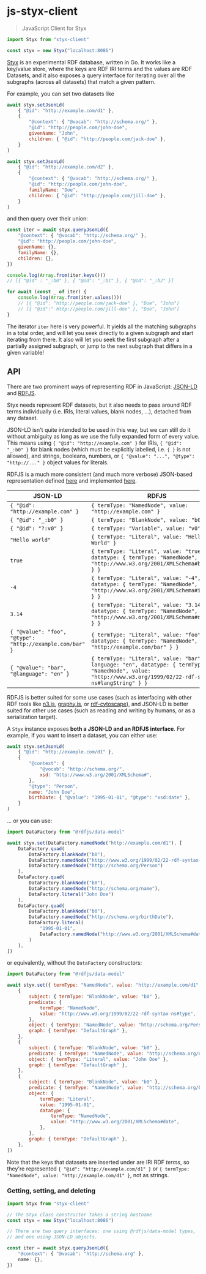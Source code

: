 # js-styx-client

> JavaScript Client for Styx

```javascript
import Styx from "styx-client"

const styx = new Styx("localhost:8086")
```

[Styx](https://github.com/underlay/styx) is an experimental RDF database, written in Go. It works like a key/value store, where the keys are RDF IRI terms and the values are RDF Datasets, and it also exposes a query interface for iterating over all the subgraphs (across all datasets) that match a given pattern.

For example, you can set two datasets like

```javascript
await styx.setJsonLd(
	{ "@id": "http://example.com/d1" },
	{
		"@context": { "@vocab": "http://schema.org/" },
		"@id": "http://people.com/john-doe",
		givenName: "John",
		children: { "@id": "http://people.com/jack-doe" },
	}
)

await styx.setJsonLd(
	{ "@id": "http://example.com/d2" },
	{
		"@context": { "@vocab": "http://schema.org/" },
		"@id": "http://people.com/john-doe",
		familyName: "Doe",
		children: { "@id": "http://people.com/jill-doe" },
	}
)
```

and then query over their union:

```javascript
const iter = await styx.queryJsonLd({
	"@context": { "@vocab": "http://schema.org/" },
	"@id": "http://people.com/john-doe",
	givenName: {},
	familyName: {},
	children: {},
})

console.log(Array.from(iter.keys()))
// [{ "@id" : "_:b0" }, { "@id": "_:b1" }, { "@id": "_:b2" }]

for await (const _ of iter) {
	console.log(Array.from(iter.values()))
	// [{ "@id": "http://people.com/jack-doe" }, "Doe", "John"]
	// [{ "@id":" http://people.com/jill-doe" }, "Doe", "John"]
}
```

The iterator `iter` here is very powerful. It yields all the matching subgraphs in a total order, and will let you seek directly to a given subgraph and start iterating from there. It also will let you seek the first subgraph after a partially assigned subgraph, or jump to the next subgraph that differs in a given variable!

## API

There are two prominent ways of representing RDF in JavaScript: [JSON-LD](https://json-ld.org/) and [RDFJS](http://rdf.js.org/).

Styx needs represent RDF datasets, but it also needs to pass around RDF terms individually (i.e. IRIs, literal values, blank nodes, ...), detached from any dataset.

JSON-LD isn't quite intended to be used in this way, but we can still do it without ambiguity as long as we use the fully expanded form of every value. This means using `{ "@id": "http://example.com" }` for IRIs, `{ "@id": "_:b0" }` for blank nodes (which must be explicitly labelled, i.e. `{ }` is not allowed), and strings, booleans, numbers, or `{ "@value": "...", "@type": "http://..." }` object values for literals.

RDFJS is a much more consistent (and much more verbose) JSON-based representation defined [here](http://rdf.js.org/data-model-spec/) and implemented [here](https://github.com/rdfjs-base/data-model).

| JSON-LD                                                  | RDFJS                                                                                                                                                        |
| -------------------------------------------------------- | ------------------------------------------------------------------------------------------------------------------------------------------------------------ |
| `{ "@id": "http://example.com" }`                        | `{ termType: "NamedNode", value: "http://example.com" }`                                                                                                     |
| `{ "@id": "_:b0" }`                                      | `{ termType: "BlankNode", value: "b0" }`                                                                                                                     |
| `{ "@id": "?:v0" }`                                      | `{ termType: "Variable", value: "v0" }`                                                                                                                      |
| `"Hello world"`                                          | `{ termType: "Literal", value: "Hello World" }`                                                                                                              |
| `true`                                                   | `{ termType: "Literal", value: "true", datatype: { termType: "NamedNode", value: "http://www.w3.org/2001/XMLSchema#boolean" } }`                             |
| `-4`                                                     | `{ termType: "Literal", value: "-4", datatype: { termType: "NamedNode", value: "http://www.w3.org/2001/XMLSchema#integer" } }`                               |
| `3.14`                                                   | `{ termType: "Literal", value: "3.14", datatype: { termType: "NamedNode", value: "http://www.w3.org/2001/XMLSchema#double" } }`                              |
| `{ "@value": "foo", "@type": "http://example.com/bar" }` | `{ termType: "Literal", value: "foo", datatype: { termType: "NamedNode", value: "http://example.com/bar" } }`                                                |
| `{ "@value": "bar", "@language": "en" }`                 | `{ termType: "Literal", value: "bar", language: "en", datatype: { termType: "NamedNode", value: "http://www.w3.org/1999/02/22-rdf-syntax-ns#langString" } }` |

RDFJS is better suited for some use cases (such as interfacing with other RDF tools like [n3.js](https://github.com/rdfjs/N3.js), [graphy.js](https://github.com/blake-regalia/graphy.js), or [rdf-cytoscape](https://github.com/underlay/rdf-cytoscape)), and JSON-LD is better suited for other use cases (such as reading and writing by humans, or as a serialization target).

A `Styx` instance exposes **both a JSON-LD and an RDFJS interface**. For example, if you want to insert a dataset, you can either use:

```javascript
await styx.setJsonLd(
	{ "@id": "http://example.com/d1" },
	{
		"@context": {
			"@vocab": "http://schema.org/",
			xsd: "http://www.w3.org/2001/XMLSchema#",
		},
		"@type": "Person",
		name: "John Doe",
		birthDate: { "@value": "1995-01-01", "@type": "xsd:date" },
	}
)
```

... or you can use:

```javascript
import DataFactory from "@rdfjs/data-model"

await styx.set(DataFactory.namedNode("http://example.com/d1"), [
	DataFactory.quad(
		DataFactory.blankNode("b0"),
		DataFactory.namedNode("http://www.w3.org/1999/02/22-rdf-syntax-ns#type"),
		DataFactory.namedNode("http://schema.org/Person")
	),
	DataFactory.quad(
		DataFactory.blankNode("b0"),
		DataFactory.namedNode("http://schema.org/name"),
		DataFactory.literal("John Doe")
	),
	DataFactory.quad(
		DataFactory.blankNode("b0"),
		DataFactory.namedNode("http://schema.org/birthDate"),
		DataFactory.literal(
			"1995-01-01",
			DataFactory.namedNode("http://www.w3.org/2001/XMLSchema#date")
		)
	),
])
```

or equivalently, without the `DataFactory` constructors:

```javascript
import DataFactory from "@rdfjs/data-model"

await styx.set({ termType: "NamedNode", value: "http://example.com/d1" }, [
	{
		subject: { termType: "BlankNode", value: "b0" },
		predicate: {
			termType: "NamedNode",
			value: "http://www.w3.org/1999/02/22-rdf-syntax-ns#type",
		},
		object: { termType: "NamedNode", value: "http://schema.org/Person" },
		graph: { termType: "DefaultGraph" },
	},
	{
		subject: { termType: "BlankNode", value: "b0" },
		predicate: { termType: "NamedNode", value: "http://schema.org/name" },
		object: { termType: "Literal", value: "John Doe" },
		graph: { termType: "DefaultGraph" },
	},
	{
		subject: { termType: "BlankNode", value: "b0" },
		predicate: { termType: "NamedNode", value: "http://schema.org/birthDate" },
		object: {
			termType: "Literal",
			value: "1995-01-01",
			datatype: {
				termType: "NamedNode",
				value: "http://www.w3.org/2001/XMLSchema#date",
			},
		},
		graph: { termType: "DefaultGraph" },
	},
])
```

Note that the keys that datasets are inserted under are IRI RDF _terms_, so they're represented `{ "@id": "http://example.com/d1" }` or `{ termType: "NamedNode", value: "http://example.com/d1" }`, not as strings.

### Getting, setting, and deleting

```typescript
import Styx from "styx-client"

// The Styx class constructor takes a string hostname
const styx = new Styx("localhost:8086")

// There are two query interfaces: one using @rdfjs/data-model types,
// and one using JSON-LD objects.

const iter = await styx.queryJsonLd({
	"@context": { "@vocab": "http://schema.org" },
	name: {},
})
```

